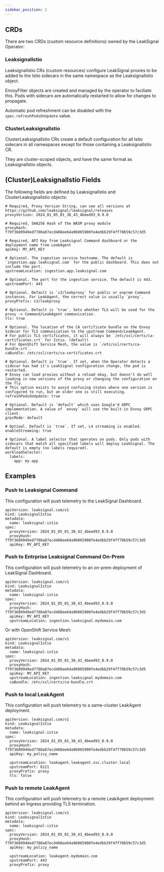 ```yaml
---
sidebar_position: 2
---
```


## CRDs

There are two CRDs (custom resource definitions) owned by the LeakSignal Operator:

### LeaksignalIstio

LeaksignalIstio CRs (custom resources) configure LeakSignal proxies to be added to the Istio sidecars in the same namespace as the LeaksignalIstio object.

EnvoyFilter objects are created and managed by the operator to faciliate this. Pods with sidecars are automatically restarted to allow for changes to propagate.

Automatic pod refreshment can be disabled with the `spec.refreshPodsOnUpdate` value.

### ClusterLeaksignalIstio

ClusterLeaksignalIstio CRs create a default configuration for all Istio sidecars in all namespaces except for those containing a LeaksignalIstio CR.

They are cluster-scoped objects, and have the same format as LeaksignalIstio objects.

## (Cluster)LeaksignalIstio Fields

The following fields are defined by LeaksignalIstio and ClusterLeaksignalIstio objects:
```
# Required, Proxy Version String, can see all versions at https://github.com/leaksignal/leaksignal/releases
proxyVersion: 2024_01_05_01_38_43_4beed93_0.9.0

# Required, SHA256 Hash of the WASM proxy module
proxyHash: f79f3689949ed7780a07ecd408ee64a96065900fe4edbb29f4ff70b59c57c3d5

# Required, API Key from Leaksignal Command dashboard or the deployment name from LeakAgent
apiKey: MY_API_KEY

# Optional. The ingestion service hostname. The default is `ingestion.app.leaksignal.com` for the public dashboard. This does not include the port.
upstreamLocation: ingestion.app.leaksignal.com

# Optional. The port for the ingestion service. The default is 443.
upstreamPort: 443

# Optional. Default is `s3/leakproxy` for public or onprem Command instances. For LeakAgent, the correct value is usually `proxy`.
proxyPrefix: s3/leakproxy

# Optional. Default is `true`. Sets whether TLS will be used for the proxy -> Command/LeakAgent communication.
tls: true

# Optional. The location of the CA certificate bundle on the Envoy Sidecar for TLS communication to the upstream Command/LeakAgent.
# For public TLS certificates, it will always be `/etc/ssl/certs/ca-certificates.crt` for Istio. (default)
# For OpenShift Service Mesh, the value is `/etc/ssl/certs/ca-bundle.crt`.
caBundle: /etc/ssl/certs/ca-certificates.crt

# Optional. Default is `true`. If set, when the Operator detects a sidecar has had it's LeakSignal configuration change, the pod is restarted.
# Envoy can load proxies without a reload okay, but doesn't do well loading in new versions of the proxy or changing the configuration on the fly.
# This option exists to avoid confusing states where one version is configured to run, but an older one is still executing.
refreshPodsOnUpdate: true

# Optional. Default is `default` which uses Google'd GRPC implementation. A value of `envoy` will use the built-in Envoy GRPC client.
grpcMode: default

# Optioal. Default is `true`. If set, L4 streaming is enabled.
enableStreaming: true

# Optional. A label selector that operates on pods. Only pods with sidecars that match all specified labels will deploy LeakSignal. The default is empty (no labels required).
workloadSelector:
  labels:
    app: my-app
```

## Examples

### Push to Leaksignal Command
This configuration will push telemetry to the LeakSignal Dashboard.

```
apiVersion: leaksignal.com/v1
kind: LeaksignalIstio
metadata:
  name: leaksignal-istio
spec:
  proxyVersion: 2024_01_05_01_38_43_4beed93_0.9.0
  proxyHash: f79f3689949ed7780a07ecd408ee64a96065900fe4edbb29f4ff70b59c57c3d5
  apiKey: MY_API_KEY
```

### Push to Entrprise Leaksignal Command On-Prem
This configuration will push telemetry to an on-prem deployment of LeakSignal Dashboard.

```
apiVersion: leaksignal.com/v1
kind: LeaksignalIstio
metadata:
  name: leaksignal-istio
spec:
  proxyVersion: 2024_01_05_01_38_43_4beed93_0.9.0
  proxyHash: f79f3689949ed7780a07ecd408ee64a96065900fe4edbb29f4ff70b59c57c3d5
  apiKey: MY_API_KEY
  upstreamLocation: ingestion.leaksignal.mydomain.com
```

Or with OpenShift Service Mesh:

```
apiVersion: leaksignal.com/v1
kind: LeaksignalIstio
metadata:
  name: leaksignal-istio
spec:
  proxyVersion: 2024_01_05_01_38_43_4beed93_0.9.0
  proxyHash: f79f3689949ed7780a07ecd408ee64a96065900fe4edbb29f4ff70b59c57c3d5
  apiKey: MY_API_KEY
  upstreamLocation: ingestion.leaksignal.mydomain.com
  caBundle: /etc/ssl/certs/ca-bundle.crt
```

### Push to local LeakAgent
This configuration will push telemetry to a same-cluster LeakAgent deployment.

```
apiVersion: leaksignal.com/v1
kind: LeaksignalIstio
metadata:
  name: leaksignal-istio
spec:
  proxyVersion: 2024_01_05_01_38_43_4beed93_0.9.0
  proxyHash: f79f3689949ed7780a07ecd408ee64a96065900fe4edbb29f4ff70b59c57c3d5
  apiKey: my_policy_name

  upstreamLocation: leakagent.leakagent.svc.cluster.local
  upstreamPort: 8121
  proxyPrefix: proxy
  tls: false
```

### Push to remote LeakAgent
This configuration will push telemetry to a remote LeakAgent deployment behind an Ingress providing TLS termination.

```
apiVersion: leaksignal.com/v1
kind: LeaksignalIstio
metadata:
  name: leaksignal-istio
spec:
  proxyVersion: 2024_01_05_01_38_43_4beed93_0.9.0
  proxyHash: f79f3689949ed7780a07ecd408ee64a96065900fe4edbb29f4ff70b59c57c3d5
  apiKey: my_policy_name

  upstreamLocation: leakagent.mydomain.com
  upstreamPort: 443
  proxyPrefix: proxy
```